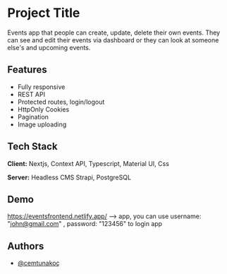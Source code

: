 # Project Title

Events app that people can create, update, delete their own events. They can see and edit their events via dashboard or they can look at someone else's and upcoming events.

## Features

- Fully responsive
- REST API
- Protected routes, login/logout
- HttpOnly Cookies
- Pagination
- Image uploading

## Tech Stack

**Client:** Nextjs, Context API, Typescript, Material UI, Css

**Server:** Headless CMS Strapi, PostgreSQL

## Demo

https://eventsfrontend.netlify.app/ --> app,
you can use
username: "john@gmail.com" , password: "123456"
to login app

## Authors

- [@cemtunakoç](https://github.com/CemTunna)
